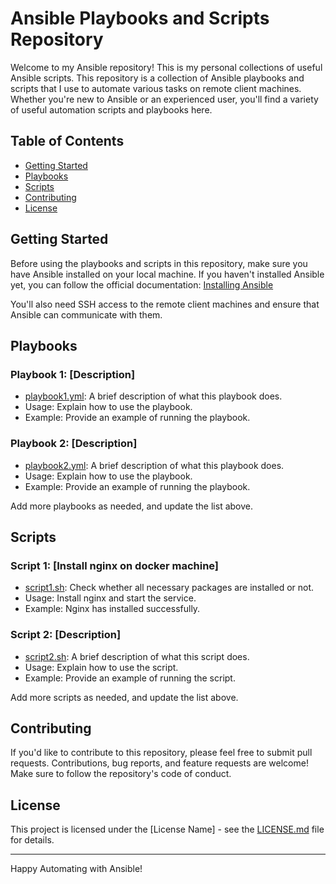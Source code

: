 # Ansible Playbooks and Scripts Repository

Welcome to my Ansible repository! This is my personal collections of useful Ansible scripts.
This repository is a collection of Ansible playbooks and scripts that I use to automate various tasks on remote client machines. Whether you're new to Ansible or an experienced user, you'll find a variety of useful automation scripts and playbooks here.

## Table of Contents

- [Getting Started](#getting-started)
- [Playbooks](#playbooks)
- [Scripts](#scripts)
- [Contributing](#contributing)
- [License](#license)

## Getting Started

Before using the playbooks and scripts in this repository, make sure you have Ansible installed on your local machine. If you haven't installed Ansible yet, you can follow the official documentation: [Installing Ansible](https://docs.ansible.com/ansible/latest/installation_guide/intro_installation.html)

You'll also need SSH access to the remote client machines and ensure that Ansible can communicate with them.

## Playbooks

### Playbook 1: [Description]

- [playbook1.yml](playbooks/playbook1.yml): A brief description of what this playbook does.
- Usage: Explain how to use the playbook.
- Example: Provide an example of running the playbook.

### Playbook 2: [Description]

- [playbook2.yml](playbooks/playbook2.yml): A brief description of what this playbook does.
- Usage: Explain how to use the playbook.
- Example: Provide an example of running the playbook.

Add more playbooks as needed, and update the list above.

## Scripts

### Script 1: [Install nginx on docker machine]

- [script1.sh](scripts/script1.sh): Check whether all necessary packages are installed or not.
- Usage: Install nginx and start the service.
- Example: Nginx has installed successfully.

### Script 2: [Description]

- [script2.sh](scripts/script2.sh): A brief description of what this script does.
- Usage: Explain how to use the script.
- Example: Provide an example of running the script.

Add more scripts as needed, and update the list above.

## Contributing

If you'd like to contribute to this repository, please feel free to submit pull requests. Contributions, bug reports, and feature requests are welcome! Make sure to follow the repository's code of conduct.

## License

This project is licensed under the [License Name] - see the [LICENSE.md](LICENSE.md) file for details.

---

Happy Automating with Ansible!
